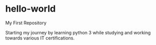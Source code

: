 # hello-world
My First Repository

Starting my journey by learning python 3 while studying and working towards various IT certifications. 
